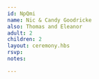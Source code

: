 ```yaml
---
id: NpQmi
name: Nic & Candy Goodricke
also: Thomas and Eleanor
adult: 2
children: 2
layout: ceremony.hbs
rsvp:
notes:

---
```

